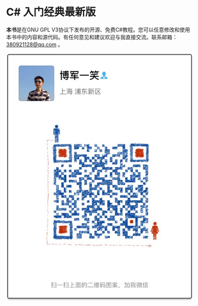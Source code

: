 # C# 入门经典最新版



**本书**是在GNU GPL V3协议下发布的开源、免费C#教程。您可以任意修改和使用本书中的内容和源代码。有任何意见和建议欢迎与我直接交流。联系邮箱：380921128@qq.com 。

![](/assets/IMG_1858.JPG)




